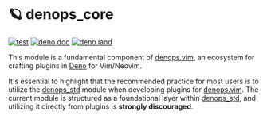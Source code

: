 # 🪐 denops_core

[![test](https://github.com/vim-denops/deno-denops/workflows/test/badge.svg)](https://github.com/vim-denops/deno-denops/actions?query=workflow%3Atest)
[![deno doc](https://doc.deno.land/badge.svg)](https://doc.deno.land/https/deno.land/x/denops_core/mod.ts)
[![deno land](http://img.shields.io/badge/available%20on-deno.land/x/denops__core-lightgrey.svg?logo=deno)](https://deno.land/x/denops_core)

This module is a fundamental component of [denops.vim], an ecosystem for
crafting plugins in [Deno] for Vim/Neovim.

It's essential to highlight that the recommended practice for most users is to
utilize the [denops_std] module when developing plugins for [denops.vim]. The
current module is structured as a foundational layer within [denops_std], and
utilizing it directly from plugins is **strongly discouraged**.

[deno]: https://deno.land/
[denops.vim]: https://github.com/vim-denops/denops.vim
[denops_std]: https://deno.land/x/denops_std
